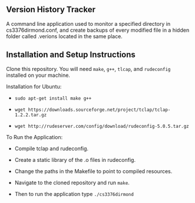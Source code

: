 ## Version History Tracker

A command line application used to monitor a specified directory in cs3376dirmond.conf, and create backups of every modified file in a hidden folder called .verions located in the same place.

## Installation and Setup Instructions

Clone this repository. You will need `make`, `g++`, `tlcap`, and `rudeconfig` installed on your machine.

Installation for Ubuntu:

* `sudo apt-get install make g++`

* `wget https://downloads.sourceforge.net/project/tclap/tclap-1.2.2.tar.gz`

* `wget http://rudeserver.com/config/download/rudeconfig-5.0.5.tar.gz`

To Run the Application:

* Compile tclap and rudeconfig.

* Create a static library of the .o files in rudeconfig.

* Change the paths in the Makefile to point to compiled resources.

* Navigate to the cloned repository and run `make`.

* Then to run the application type `./cs3376dirmond`

